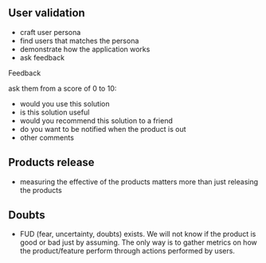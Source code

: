 ## User validation

- craft user persona
- find users that matches the persona
- demonstrate how the application works
- ask feedback

Feedback

ask them from a score of 0 to 10:
- would you use this solution
- is this solution useful
- would you recommend this solution to a friend
- do you want to be notified when the product is out
- other comments


## Products release

- measuring the effective of the products matters more than just releasing the products


## Doubts

- FUD (fear, uncertainty, doubts) exists. We will not know if the product is good or bad just by assuming. The only way is to gather metrics on how the product/feature perform through actions performed by users.
